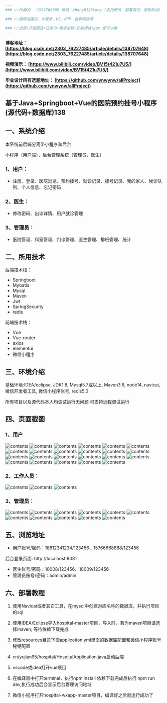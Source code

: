 ```yaml
---
### 👉作者QQ ：1556708905 微信：zheng0123Long (支持修改、部署调试、定制毕设)

### 👉接网站建设、小程序、H5、APP、各种系统等

### 👉选题+开题报告+任务书+程序定制+安装调试+ppt 都可以做
---
```


**博客地址：
[https://blog.csdn.net/2303_76227485/article/details/138707648](https://blog.csdn.net/2303_76227485/article/details/138707648)**

**视频演示：
[https://www.bilibili.com/video/BV15t421u7U5/](https://www.bilibili.com/video/BV15t421u7U5/)**

**毕业设计所有选题地址：
[https://github.com/ynwynw/allProject](https://github.com/ynwynw/allProject)**

## 基于Java+Springboot+Vue的医院预约挂号小程序(源代码+数据库)138

## 一、系统介绍
本系统前后端分离带小程序和后台

小程序（用户端），后台管理系统（管理员，医生）

### 1、用户：
- 注册、登录、医院浏览、预约挂号、就诊记录、挂号记录、我的家人、候诊队列、个人信息、忘记密码
### 2、医生：
- 修改密码、出诊详情、用户就诊管理
### 3、管理员：
- 医院管理、科室管理、门诊管理、医生管理、排班管理、统计

## 二、所用技术

后端技术栈：

- Springboot
- Mybatis
- Mysql
- Maven
- Jwt
- SpringSecurity
- redis

前端技术栈：

- Vue 
- Vue-router 
- axios 
- elementui
- 微信小程序

## 三、环境介绍

基础环境:IDEA/eclipse, JDK1.8, Mysql5.7或以上, Maven3.6, node14, navicat, 微信开发者工具, 微信小程序账号, redis5.0

所有项目以及源代码本人均调试运行无问题 可支持远程调试运行

## 四、页面截图
### 1、用户
![contents](./picture/picture1.png)
![contents](./picture/picture2.png)
![contents](./picture/picture3.png)
![contents](./picture/picture4.png)
![contents](./picture/picture5.png)
![contents](./picture/picture6.png)
![contents](./picture/picture7.png)
![contents](./picture/picture8.png)
![contents](./picture/picture9.png)
![contents](./picture/picture10.png)
![contents](./picture/picture11.png)
![contents](./picture/picture12.png)
![contents](./picture/picture13.png)
![contents](./picture/picture14.png)
![contents](./picture/picture15.png)
![contents](./picture/picture16.png)
![contents](./picture/picture17.png)
![contents](./picture/picture18.png)
![contents](./picture/picture19.png)
![contents](./picture/picture20.png)
![contents](./picture/picture21.png)
![contents](./picture/picture22.png)
![contents](./picture/picture23.png)

### 2、工作人员：
![contents](./picture/picture24.png)
![contents](./picture/picture25.png)
![contents](./picture/picture26.png)

### 3、管理员：
![contents](./picture/picture27.png)
![contents](./picture/picture28.png)
![contents](./picture/picture29.png)
![contents](./picture/picture30.png)
![contents](./picture/picture31.png)
![contents](./picture/picture32.png)
![contents](./picture/picture33.png)
![contents](./picture/picture34.png)
![contents](./picture/picture35.png)
![contents](./picture/picture36.png)
![contents](./picture/picture37.png)
## 五、浏览地址
- 用户账号/密码：18812341234/123456、15766668888/123456

后台登录页面: http://localhost:8081

- 医生账号/密码：10008/123456、10009/123456
- 管理员账号/密码：admin/admin

## 六、部署教程

1. 使用Navicat或者其它工具，在mysql中创建对应名称的数据库，并执行项目的sql

2. 使用IDEA/Eclipse导入hospital-master项目，导入时，若为maven项目请选择maven; 等待依赖下载完成

3. 修改resources目录下面application.yml里面的数据库配置和微信小程序账号秘钥配置

4. cn/yujian95/hospital/HospitalApplication.java启动后端

5. vscode或idea打开vue项目

6. 在编译器中打开terminal，执行npm install 依赖下载完成后执行 npm run dev,执行成功后会显示后台管理访问地址

7. 微信小程序打开hospital-wxapp-master项目，编译好之后就运行成功了

